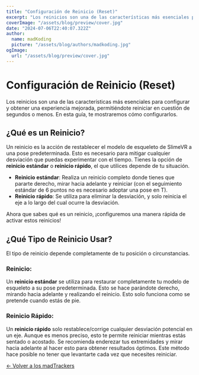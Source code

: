 ```yaml
---
title: "Configuración de Reinicio (Reset)"
excerpt: "Los reinicios son una de las características más esenciales para configurar y obtener una experiencia mejorada, permitiéndote reiniciar en cuestión de segundos o menos. En esta guía, te mostraremos cómo configurarlos."
coverImage: "/assets/blog/preview/cover.jpg"
date: "2024-07-06T22:40:07.322Z"
author:
  name: madKoding
  picture: "/assets/blog/authors/madkoding.jpg"
ogImage:
  url: "/assets/blog/preview/cover.jpg"
---
```

# Configuración de Reinicio (Reset)

Los reinicios son una de las características más esenciales para configurar y obtener una experiencia mejorada, permitiéndote reiniciar en cuestión de segundos o menos. En esta guía, te mostraremos cómo configurarlos.

## ¿Qué es un Reinicio?

Un reinicio es la acción de restablecer el modelo de esqueleto de SlimeVR a una pose predeterminada. Esto es necesario para mitigar cualquier desviación que puedas experimentar con el tiempo. Tienes la opción de **reinicio estándar** o **reinicio rápido**, el que utilices depende de tu situación.

- **Reinicio estándar**: Realiza un reinicio completo donde tienes que pararte derecho, mirar hacia adelante y reiniciar (con el seguimiento estándar de 6 puntos no es necesario adoptar una pose en T).
- **Reinicio rápido**: Se utiliza para eliminar la desviación, y solo reinicia el eje a lo largo del cual ocurre la desviación.

Ahora que sabes qué es un reinicio, ¡configuremos una manera rápida de activar estos reinicios!

## ¿Qué Tipo de Reinicio Usar?

El tipo de reinicio depende completamente de tu posición o circunstancias.

### Reinicio:

Un **reinicio estándar** se utiliza para restaurar completamente tu modelo de esqueleto a su pose predeterminada. Esto se hace parándote derecho, mirando hacia adelante y realizando el reinicio. Esto solo funciona como se pretende cuando estás de pie.

### Reinicio Rápido:

Un **reinicio rápido** solo restablece/corrige cualquier desviación potencial en un eje. Aunque es menos preciso, esto te permite reiniciar mientras estás sentado o acostado. Se recomienda enderezar tus extremidades y mirar hacia adelante al hacer esto para obtener resultados óptimos. Este método hace posible no tener que levantarte cada vez que necesites reiniciar.

[← Volver a los madTrackers](../madTrackers%20d7f09ef5cfec4b69b2be9524e493e13d.md)